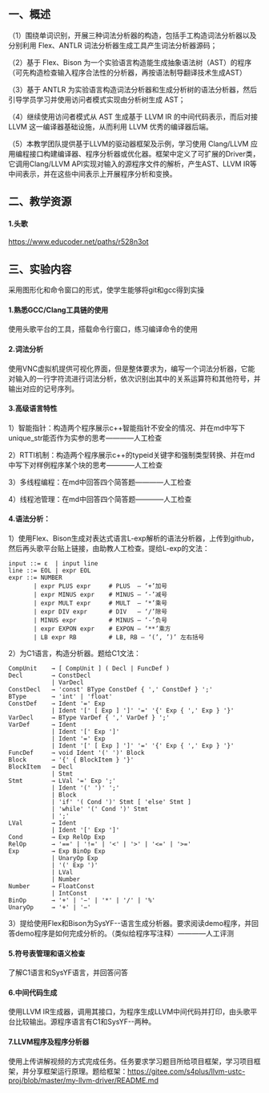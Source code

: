 ## 一、概述
（1）围绕单词识别，开展三种词法分析器的构造，包括手工构造词法分析器以及分别利用 Flex、ANTLR 词法分析器生成工具产生词法分析器源码；

（2）基于 Flex、Bison 为一个实验语言构造能生成抽象语法树（AST）的程序（可先构造检查输入程序合法性的分析器，再按语法制导翻译技术生成AST）

（3）基于 ANTLR 为实验语言构造词法分析器和生成分析树的语法分析器，然后引导学员学习并使用访问者模式实现由分析树生成 AST；

（4）继续使用访问者模式从 AST 生成基于 LLVM IR 的中间代码表示，而后对接 LLVM 这一编译器基础设施，从而利用 LLVM 优秀的编译器后端。

（5）本教学团队提供基于LLVM的驱动器框架及示例，学习使用 Clang/LLVM 应用编程接口构建编译器、程序分析器或优化器。框架中定义了可扩展的Driver类，它调用Clang/LLVM API实现对输入的源程序文件的解析，产生AST、LLVM IR等中间表示，并在这些中间表示上开展程序分析和变换。

## 二、教学资源
#### 1.头歌
https://www.educoder.net/paths/r528n3ot

## 三、实验内容
采用图形化和命令窗口的形式，使学生能够将git和gcc得到实操
#### 1.熟悉GCC/Clang工具链的使用
使用头歌平台的工具，搭载命令行窗口，练习编译命令的使用
#### 2.词法分析
使用VNC虚拟机提供可视化界面，但是整体要求为，编写一个词法分析器，它能对输入的一行字符流进行词法分析，依次识别出其中的关系运算符和其他符号，并输出对应的记号序列。
#### 3.高级语言特性
1）智能指针：构造两个程序展示c++智能指针不安全的情况、并在md中写下unique_str能否作为实参的思考————人工检查

2）RTTI机制：构造两个程序展示c++的typeid关键字和强制类型转换、并在md中写下对样例程序某个块的思考————人工检查

3）多线程编程：在md中回答四个简答题————人工检查

4）线程池管理：在md中回答四个简答题————人工检查
#### 4.语法分析：
1）使用Flex、Bison生成对表达式语言L-exp解析的语法分析器，上传到github，然后再头歌平台贴上链接，由助教人工检查。提给L-exp的文法：
```
input ::= ε  | input line
line ::= EOL | expr EOL
expr ::= NUMBER 
       | expr PLUS expr     # PLUS  – ‘+’加号
       | expr MINUS expr    # MINUS – ‘-’减号
       | expr MULT expr     # MULT  – ‘*’乘号
       | expr DIV expr      # DIV   – ‘/’除号
       | MINUS expr         # MINUS – ‘-’负号
       | expr EXPON expr    # EXPON – ‘**’乘方
       | LB expr RB         # LB, RB – ‘(’, ’)’ 左右括号
```
2）为C1语言，构造分析器。题给C1文法：
```
CompUnit    → [ CompUnit ] ( Decl | FuncDef ) 
Decl        → ConstDecl 
            | VarDecl
ConstDecl   → 'const' BType ConstDef { ',' ConstDef } ';'
BType       → 'int' | 'float'
ConstDef    → Ident '=' Exp
            | Ident '[' [ Exp ] ']' '=' '{' Exp { ',' Exp } '}'
VarDecl     → BType VarDef { ',' VarDef } ';'
VarDef      → Ident 
            | Ident '[' Exp ']' 
            | Ident '=' Exp
            | Ident '[' [ Exp ] ']' '=' '{' Exp { ',' Exp } '}'
FuncDef     → void Ident '(' ')' Block
Block       → '{' { BlockItem } '}'
BlockItem   → Decl 
            | Stmt
Stmt        → LVal '=' Exp ';'
            | Ident '(' ')' ';'
            | Block
            | 'if' '( Cond ')' Stmt [ 'else' Stmt ]
            | 'while' '(' Cond ')' Stmt
            | ';'
LVal        → Ident
            | Ident '[' Exp ']'
Cond        → Exp RelOp Exp
RelOp       → '==' | '!=' | '<' | '>' | '<=' | '>='
Exp         → Exp BinOp Exp
            | UnaryOp Exp
            | '(' Exp ')'
            | LVal
            | Number
Number      → FloatConst
            | IntConst
BinOp       → '+' | '−' | '*' | '/' | '%'
UnaryOp     → '+' | '−'
```
3）提给使用Flex和Bison为SysYF--语言生成分析器。要求阅读demo程序，并回答demo程序是如何完成分析的。（类似给程序写注释）————人工评测
#### 5.符号表管理和语义检查
了解C1语言和SysYF语言，并回答问答
#### 6.中间代码生成
使用LLVM IR生成器，调用其接口，为程序生成LLVM中间代码并打印，由头歌平台比较输出。源程序语言有C1和SysYF--两种。
#### 7.LLVM程序及程序分析器
使用上传讲解视频的方式完成任务。任务要求学习题目所给项目框架，学习项目框架，并分享框架运行原理。题给框架：https://gitee.com/s4plus/llvm-ustc-proj/blob/master/my-llvm-driver/README.md 